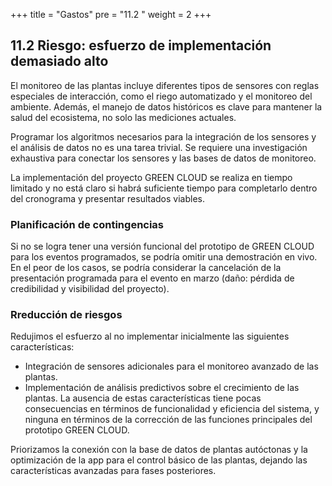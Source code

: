 +++
title = "Gastos"
pre = "11.2 "
weight = 2
+++

## 11.2 Riesgo: esfuerzo de implementación demasiado alto

El monitoreo de las plantas incluye diferentes tipos de sensores con reglas especiales de interacción, como el riego automatizado y el monitoreo del ambiente. Además, el manejo de datos históricos es clave para mantener la salud del ecosistema, no solo las mediciones actuales.

Programar los algoritmos necesarios para la integración de los sensores y el análisis de datos no es una tarea trivial. Se requiere una investigación exhaustiva para conectar los sensores y las bases de datos de monitoreo.

La implementación del proyecto GREEN CLOUD se realiza en tiempo limitado y no está claro si habrá suficiente tiempo para completarlo dentro del cronograma y presentar resultados viables.

### Planificación de contingencias

Si no se logra tener una versión funcional del prototipo de GREEN CLOUD para los eventos programados, se podría omitir una demostración en vivo. En el peor de los casos, se podría considerar la cancelación de la presentación programada para el evento en marzo (daño: pérdida de credibilidad y visibilidad del proyecto).

### Rreducción de riesgos

Redujimos el esfuerzo al no implementar inicialmente las siguientes características:

* Integración de sensores adicionales para el monitoreo avanzado de las plantas.
* Implementación de análisis predictivos sobre el crecimiento de las plantas.
La ausencia de estas características tiene pocas consecuencias en términos de funcionalidad y eficiencia del sistema, y ninguna en términos de la corrección de las funciones principales del prototipo GREEN CLOUD.

Priorizamos la conexión con la base de datos de plantas autóctonas y la optimización de la app para el control básico de las plantas, dejando las características avanzadas para fases posteriores.






